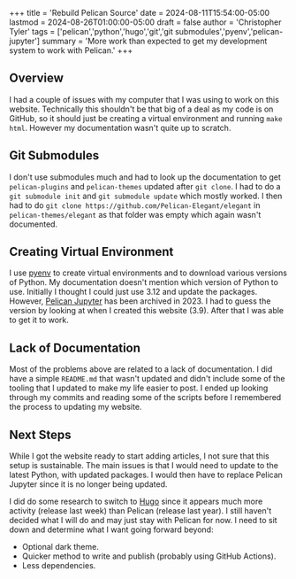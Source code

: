 +++
title = 'Rebuild Pelican Source' 
date = 2024-08-11T15:54:00-05:00
lastmod = 2024-08-26T01:00:00-05:00
draft = false
author = 'Christopher Tyler'
tags = ['pelican','python','hugo','git','git submodules','pyenv','pelican-jupyter']
summary = 'More work than expected to get my development system to work with Pelican.'
+++

## Overview

I had a couple of issues with my computer that I was using to work on this
website.
Technically this shouldn't be that big of a deal as my code is on GitHub, so it
should just be creating a virtual environment and running `make html`.
However my documentation wasn't quite up to scratch.

## Git Submodules

I don't use submodules much and had to look up the documentation to get
`pelican-plugins` and `pelican-themes` updated after `git clone`.
I had to do a `git submodule init` and `git submodule update` which mostly
worked.
I then had to do `git clone https://github.com/Pelican-Elegant/elegant` in
`pelican-themes/elegant` as that folder was empty which again wasn't documented.

## Creating Virtual Environment

I use [pyenv](https://github.com/pyenv/pyenv) to create virtual environments and
to download various versions of Python.
My documentation doesn't mention which version of Python to use.
Initially I thought I could just use 3.12 and update the packages.
However, [Pelican Jupyter](https://github.com/danielfrg/pelican-jupyter) has
been archived in 2023.
I had to guess the version by looking at when I created this website (3.9).
After that I was able to get it to work.

## Lack of Documentation

Most of the problems above are related to a lack of documentation.
I did have a simple `README.md` that wasn't updated and didn't include some of
the tooling that I updated to make my life easier to post.
I ended up looking through my commits and reading some of the scripts before I
remembered the process to updating my website.

## Next Steps

While I got the website ready to start adding articles, I not sure that this
setup is sustainable.
The main issues is that I would need to update to the latest Python, with updated
packages.
I would then have to replace Pelican Jupyter since it is no longer being
updated.

I did do some research to switch to [Hugo](https://gohugo.io) since it appears
much more activity (release last week) than Pelican (release last year).
I still haven't decided what I will do and may just stay with Pelican for now.
I need to sit down and determine what I want going forward beyond:

- Optional dark theme.
- Quicker method to write and publish (probably using GitHub Actions).
- Less dependencies.
